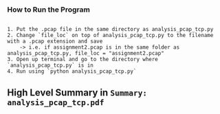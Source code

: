### How to Run the Program ###

##
    1. Put the .pcap file in the same directory as analysis_pcap_tcp.py
    2. Change `file_loc` on top of analysis_pcap_tcp.py to the filename with a .pcap extension and save
        -> i.e. if assignment2.pcap is in the same folder as analysis_pcap_tcp.py, file_loc = "assignment2.pcap"
    3. Open up terminal and go to the directory where `analysis_pcap_tcp.py` is in
    4. Run using `python analysis_pcap_tcp.py`
##

## High Level Summary in `Summary: analysis_pcap_tcp.pdf` ##